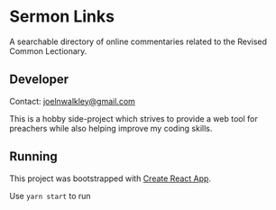 # Sermon Links
A searchable directory of online commentaries related to the Revised Common Lectionary.

## Developer
Contact: joelnwalkley@gmail.com

This is a hobby side-project which strives to provide a web tool for preachers while also helping improve my coding skills.

## Running
This project was bootstrapped with [Create React App](https://github.com/facebook/create-react-app). 

Use `yarn start` to run